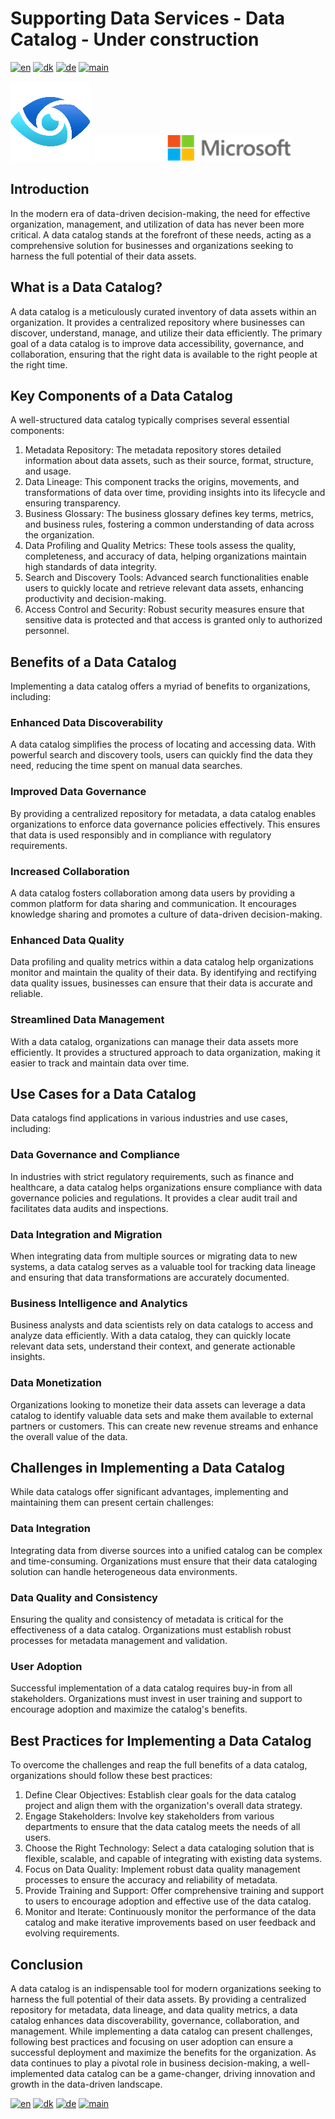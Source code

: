 # Supporting Data Services - Data Catalog - Under construction

[![en](https://img.shields.io/badge/lang-en-red.svg)](DataCatalog.md)
[![dk](https://img.shields.io/badge/lang-dk-green.svg)](DataCatalog-da.md)
[![de](https://img.shields.io/badge/lang-de-yellow.svg)](DataCatalog-de.md)
[![main](https://img.shields.io/badge/main-document-blue.svg)](../../README.md)

![purview](../../images/purview.png)        ![microsoft](../../images/microsoft.png)

## Introduction
In the modern era of data-driven decision-making, the need for effective organization, management, and utilization of data has never been more critical. A data catalog stands at the forefront of these needs, acting as a comprehensive solution for businesses and organizations seeking to harness the full potential of their data assets.

## What is a Data Catalog?
A data catalog is a meticulously curated inventory of data assets within an organization. It provides a centralized repository where businesses can discover, understand, manage, and utilize their data efficiently. The primary goal of a data catalog is to improve data accessibility, governance, and collaboration, ensuring that the right data is available to the right people at the right time.

## Key Components of a Data Catalog

A well-structured data catalog typically comprises several essential components:
1) Metadata Repository: The metadata repository stores detailed information about data assets, such as their source, format, structure, and usage.
2) Data Lineage: This component tracks the origins, movements, and transformations of data over time, providing insights into its lifecycle and ensuring transparency.
3) Business Glossary: The business glossary defines key terms, metrics, and business rules, fostering a common understanding of data across the organization.
4) Data Profiling and Quality Metrics: These tools assess the quality, completeness, and accuracy of data, helping organizations maintain high standards of data integrity.
5) Search and Discovery Tools: Advanced search functionalities enable users to quickly locate and retrieve relevant data assets, enhancing productivity and decision-making.
6) Access Control and Security: Robust security measures ensure that sensitive data is protected and that access is granted only to authorized personnel.

## Benefits of a Data Catalog

Implementing a data catalog offers a myriad of benefits to organizations, including:

### Enhanced Data Discoverability
A data catalog simplifies the process of locating and accessing data. With powerful search and discovery tools, users can quickly find the data they need, reducing the time spent on manual data searches.

### Improved Data Governance
By providing a centralized repository for metadata, a data catalog enables organizations to enforce data governance policies effectively. This ensures that data is used responsibly and in compliance with regulatory requirements.

### Increased Collaboration
A data catalog fosters collaboration among data users by providing a common platform for data sharing and communication. It encourages knowledge sharing and promotes a culture of data-driven decision-making.

### Enhanced Data Quality
Data profiling and quality metrics within a data catalog help organizations monitor and maintain the quality of their data. By identifying and rectifying data quality issues, businesses can ensure that their data is accurate and reliable.

### Streamlined Data Management
With a data catalog, organizations can manage their data assets more efficiently. It provides a structured approach to data organization, making it easier to track and maintain data over time.

## Use Cases for a Data Catalog
Data catalogs find applications in various industries and use cases, including:

### Data Governance and Compliance
In industries with strict regulatory requirements, such as finance and healthcare, a data catalog helps organizations ensure compliance with data governance policies and regulations. It provides a clear audit trail and facilitates data audits and inspections.

### Data Integration and Migration
When integrating data from multiple sources or migrating data to new systems, a data catalog serves as a valuable tool for tracking data lineage and ensuring that data transformations are accurately documented.

### Business Intelligence and Analytics
Business analysts and data scientists rely on data catalogs to access and analyze data efficiently. With a data catalog, they can quickly locate relevant data sets, understand their context, and generate actionable insights.

### Data Monetization
Organizations looking to monetize their data assets can leverage a data catalog to identify valuable data sets and make them available to external partners or customers. This can create new revenue streams and enhance the overall value of the data.

## Challenges in Implementing a Data Catalog
While data catalogs offer significant advantages, implementing and maintaining them can present certain challenges:

### Data Integration
Integrating data from diverse sources into a unified catalog can be complex and time-consuming. Organizations must ensure that their data cataloging solution can handle heterogeneous data environments.

### Data Quality and Consistency
Ensuring the quality and consistency of metadata is critical for the effectiveness of a data catalog. Organizations must establish robust processes for metadata management and validation.

### User Adoption
Successful implementation of a data catalog requires buy-in from all stakeholders. Organizations must invest in user training and support to encourage adoption and maximize the catalog's benefits.

## Best Practices for Implementing a Data Catalog
To overcome the challenges and reap the full benefits of a data catalog, organizations should follow these best practices:
1) Define Clear Objectives: Establish clear goals for the data catalog project and align them with the organization's overall data strategy.
2) Engage Stakeholders: Involve key stakeholders from various departments to ensure that the data catalog meets the needs of all users.
3) Choose the Right Technology: Select a data cataloging solution that is flexible, scalable, and capable of integrating with existing data systems.
4) Focus on Data Quality: Implement robust data quality management processes to ensure the accuracy and reliability of metadata.
5) Provide Training and Support: Offer comprehensive training and support to users to encourage adoption and effective use of the data catalog.
6) Monitor and Iterate: Continuously monitor the performance of the data catalog and make iterative improvements based on user feedback and evolving requirements.

## Conclusion
A data catalog is an indispensable tool for modern organizations seeking to harness the full potential of their data assets. By providing a centralized repository for metadata, data lineage, and data quality metrics, a data catalog enhances data discoverability, governance, collaboration, and management. While implementing a data catalog can present challenges, following best practices and focusing on user adoption can ensure a successful deployment and maximize the benefits for the organization. As data continues to play a pivotal role in business decision-making, a well-implemented data catalog can be a game-changer, driving innovation and growth in the data-driven landscape.

[![en](https://img.shields.io/badge/lang-en-red.svg)](DataCatalog.md)
[![dk](https://img.shields.io/badge/lang-dk-green.svg)](DataCatalog-da.md)
[![de](https://img.shields.io/badge/lang-de-yellow.svg)](DataCatalog-de.md)
[![main](https://img.shields.io/badge/main-document-blue.svg)](../../README.md)